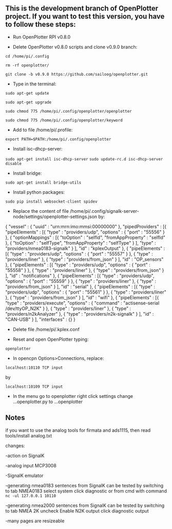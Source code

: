 ## This is the development branch of OpenPlotter project. If you want to test this version, you have to follow these steps:

* Run OpenPlotter RPI v0.8.0

* Delete OpenPlotter v0.8.0 scripts and clone v0.9.0 branch:

`cd /home/pi/.config`

`rm -rf openplotter/`

`git clone -b v0.9.0 https://github.com/sailoog/openplotter.git`

* Type in the terminal:

`sudo apt-get update`

`sudo apt-get upgrade`

`sudo chmod 775 /home/pi/.config/openplotter/openplotter`

`sudo chmod 775 /home/pi/.config/openplotter/keyword`

* Add to file /home/pi/.profile:

`export PATH=$PATH:/home/pi/.config/openplotter`

* Install isc-dhcp-server:

`sudo apt-get install isc-dhcp-server`
`sudo update-rc.d isc-dhcp-server disable`

* Install bridge:

`sudo apt-get install bridge-utils`

* Install python packages:

`sudo pip install websocket-client spidev`

* Replace the content of file /home/pi/.config/signalk-server-node/settings/openplotter-settings.json by:

{
	"vessel" : {
		"uuid" : "urn:mrn:imo:mmsi:00000000"
	},
	"pipedProviders" : [{
			"pipeElements" : [{
					"type" : "providers/udp",
					"options" : {
						"port" : "55556"
					}
				}, {
					"optionMappings" : [{
							"toOption" : "selfId",
							"fromAppProperty" : "selfId"
						}, {
							"toOption" : "selfType",
							"fromAppProperty" : "selfType"
						}
					],
					"type" : "providers/nmea0183-signalk"
				}
			],
			"id" : "kplexOutput"
		}, {
			"pipeElements" : [{
					"type" : "providers/udp",
					"options" : {
						"port" : "55557"
					}
				}, {
					"type" : "providers/liner"
				}, {
					"type" : "providers/from_json"
				}
			],
			"id" : "OP_sensors"
		}, {
			"pipeElements" : [{
					"type" : "providers/udp",
					"options" : {
						"port" : "55558"
					}
				}, {
					"type" : "providers/liner"
				}, {
					"type" : "providers/from_json"
				}
			],
			"id" : "notifications"
		}, {
			"pipeElements" : [{
					"type" : "providers/udp",
					"options" : {
						"port" : "55559"
					}
				}, {
					"type" : "providers/liner"
				}, {
					"type" : "providers/from_json"
				}
			],
			"id" : "serial"
		}, {
			"pipeElements" : [{
					"type" : "providers/udp",
					"options" : {
						"port" : "55561"
					}
				}, {
					"type" : "providers/liner"
				}, {
					"type" : "providers/from_json"
				}
			],
			"id" : "wifi"
		}, {
			"pipeElements" : [{
					"type" : "providers/execute",
					"options" : {
						"command" : "actisense-serial /dev/ttyOP_N2K"
					}
				}, {
					"type" : "providers/liner"
				}, {
					"type" : "providers/n2kAnalyzer"
				}, {
					"type" : "providers/n2k-signalk"
				}
			],
			"id" : "CAN-USB"
		}
	],
	"interfaces" : {}
}

* Delete file /home/pi/.kplex.conf

* Reset and open OpenPlotter typing:

`openplotter`

* In opencpn Options>Connections, replace:

`localhost:10110 TCP input`

by

`localhost:10109 TCP input`

* In the menu go to openplotter right click settings change ...openplotter.py to ...openplotter

## Notes

if you want to use the analog tools for firmata and ads1115, then read tools/install analog.txt

changes:

-action on SignalK

-analog input MCP3008

-SignalK emulator

-generating nmea0183 sentences from SignalK can be tested by switching to tab NMEA0183 select system click diagnostic or from cmd with command `nc -ul 127.0.0.1 10110`

-generating nmea2000 sentences from SignalK can be tested by switching to tab NMEA 2K uncheck Enable N2K output click diagnostic output



-many pages are resizeable

